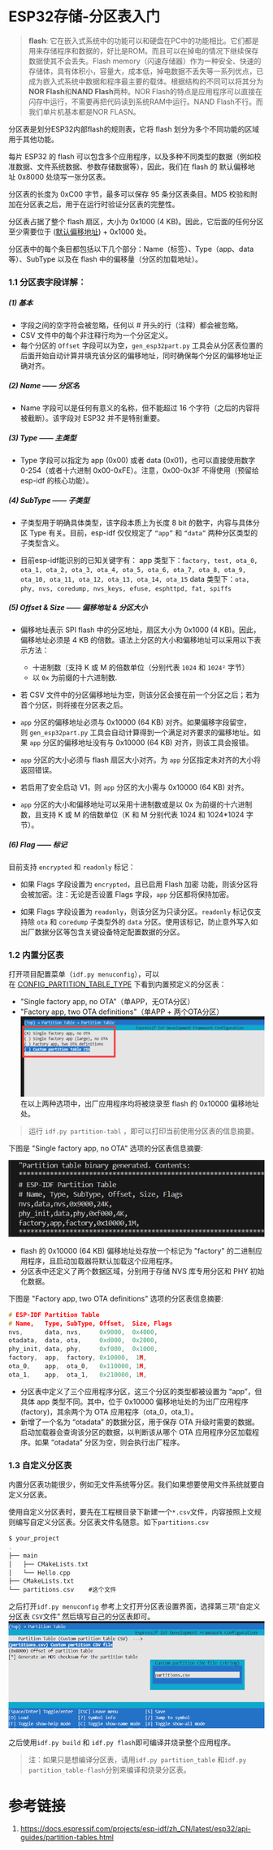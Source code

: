 

# ESP32存储-分区表入门




> **flash**: 它在嵌入式系统中的功能可以和硬盘在PC中的功能相比。它们都是用来存储程序和数据的，好比是ROM。而且可以在掉电的情况下继续保存数据使其不会丢失。Flash memory（闪速存储器）作为一种安全、快速的存储体，具有体积小，容量大，成本低，掉电数据不丢失等一系列优点，已成为嵌入式系统中数据和程序最主要的载体。根据结构的不同可以将其分为**NOR Flash**和**NAND Flash**两种。NOR Flash的特点是应用程序可以直接在闪存中运行，不需要再把代码读到系统RAM中运行。NAND Flash不行。而我们单片机基本都是NOR FLASN。

分区表是划分ESP32内部flash的规则表，它将 flash 划分为多个不同功能的区域用于其他功能。

每片 ESP32 的 flash 可以包含多个应用程序，以及多种不同类型的数据（例如校准数据、文件系统数据、参数存储数据等），因此，我们在 flash 的 默认偏移地址 0x8000 处烧写一张分区表。

分区表的长度为 0xC00 字节，最多可以保存 95 条分区表条目。MD5 校验和附加在分区表之后，用于在运行时验证分区表的完整性。

分区表占据了整个 flash 扇区，大小为 0x1000 (4 KB)。因此，它后面的任何分区至少需要位于 ([默认偏移地址](https://docs.espressif.com/projects/esp-idf/zh_CN/latest/esp32/api-reference/kconfig.html#config-partition-table-offset)) + 0x1000 处。

分区表中的每个条目都包括以下几个部分：Name（标签）、Type（app、data 等）、SubType 以及在 flash 中的偏移量（分区的加载地址）。

### 1.1 分区表字段详解：

##### **(1) 基本**
- 字段之间的空字符会被忽略，任何以 # 开头的行（注释）都会被忽略。
- CSV 文件中的每个非注释行均为一个分区定义。
- 每个分区的 `Offset` 字段可以为空，`gen_esp32part.py` 工具会从分区表位置的后面开始自动计算并填充该分区的偏移地址，同时确保每个分区的偏移地址正确对齐。

##### **(2) Name —— 分区名**
- Name 字段可以是任何有意义的名称，但不能超过 16 个字符（之后的内容将被截断）。该字段对 ESP32 并不是特别重要。

##### **(3) Type —— 主类型**
- Type 字段可以指定为 app (0x00) 或者 data (0x01)，也可以直接使用数字 0-254（或者十六进制 0x00-0xFE）。注意，0x00-0x3F 不得使用（预留给 esp-idf 的核心功能）。

#####  (4) SubType —— 子类型

- 子类型用于明确具体类型，该字段本质上为长度 8 bit 的数字，内容与具体分区 Type 有关。目前，esp-idf 仅仅规定了 `“app”` 和 `“data”` 两种分区类型的子类型含义。

- 目前esp-idf能识别的已知关键字有：
	app 类型下：f`actory, test, ota_0, ota_1, ota_2, ota_3, ota_4, ota_5, ota_6, ota_7, ota_8, ota_9, ota_10, ota_11, ota_12, ota_13, ota_14, ota_15`
	data 类型下：`ota, phy, nvs, coredump, nvs_keys, efuse, esphttpd, fat, spiffs`
	
##### **(5) Offset & Size —— 偏移地址 & 分区大小**
 
- 偏移地址表示 SPI flash 中的分区地址，扇区大小为 0x1000 (4 KB)。因此，偏移地址必须是 4 KB 的倍数。语法上分区的大小和偏移地址可以采用以下表示方法：
	 - 十进制数（支持 K 或 M 的倍数单位（分别代表 `1024` 和 `1024²` 字节）
	 - 以 `0x` 为前缀的十六进制数.
	   
- 若 CSV 文件中的分区偏移地址为空，则该分区会接在前一个分区之后；若为首个分区，则将接在分区表之后。
- `app` 分区的偏移地址必须与 0x10000 (64 KB) 对齐。如果偏移字段留空，则 `gen_esp32part.py` 工具会自动计算得到一个满足对齐要求的偏移地址。如果 `app` 分区的偏移地址没有与 0x10000 (64 KB) 对齐，则该工具会报错。
- `app` 分区的大小必须与 flash 扇区大小对齐。为 `app` 分区指定未对齐的大小将返回错误。
- 若启用了安全启动 V1，则 `app` 分区的大小需与 0x10000 (64 KB) 对齐。
- `app` 分区的大小和偏移地址可以采用十进制数或是以 0x 为前缀的十六进制数，且支持 K 或 M 的倍数单位（K 和 M 分别代表 1024 和 1024*1024 字节）。

##### **(6) Flag —— 标记**

目前支持 `encrypted` 和 `readonly` 标记：

- 如果 Flags 字段设置为 `encrypted`，且已启用 Flash 加密 功能，则该分区将会被加密。注：无论是否设置 Flags 字段，`app` 分区都将保持加密。

- 如果 Flags 字段设置为 `readonly`，则该分区为只读分区。`readonly` 标记仅支持除 `ota` 和 `coredump` 子类型外的 `data` 分区。使用该标记，防止意外写入如出厂数据分区等包含关键设备特定配置数据的分区。

### 1.2 内置分区表

打开项目配置菜单（`idf.py menuconfig`），可以在 [CONFIG_PARTITION_TABLE_TYPE](https://docs.espressif.com/projects/esp-idf/zh_CN/latest/esp32/api-reference/kconfig.html#config-partition-table-type) 下看到内置预定义的分区表：
- "Single factory app, no OTA"（单APP，无OTA分区）
- "Factory app, two OTA definitions"（单APP + 两个OTA分区）
![](attachments/20240306095441.png)
在以上两种选项中，出厂应用程序均将被烧录至 flash 的 0x10000 偏移地址处。

> 运行 `idf.py partition-tabl` ，即可以打印当前使用分区表的信息摘要。


下图是 "Single factory app, no OTA" 选项的分区表信息摘要:

![](attachments/0240306095603.png)

- flash 的 0x10000 (64 KB) 偏移地址处存放一个标记为 "factory" 的二进制应用程序，且启动加载器将默认加载这个应用程序。
- 分区表中还定义了两个数据区域，分别用于存储 NVS 库专用分区和 PHY 初始化数据。


下图是 "Factory app, two OTA definitions" 选项的分区表信息摘要:

``` c
# ESP-IDF Partition Table
# Name,   Type, SubType, Offset,  Size, Flags
nvs,      data, nvs,     0x9000,  0x4000,
otadata,  data, ota,     0xd000,  0x2000,
phy_init, data, phy,     0xf000,  0x1000,
factory,  app,  factory, 0x10000,  1M,
ota_0,    app,  ota_0,   0x110000, 1M,
ota_1,    app,  ota_1,   0x210000, 1M,
```

- 分区表中定义了三个应用程序分区，这三个分区的类型都被设置为 “app”，但具体 app 类型不同。其中，位于 0x10000 偏移地址处的为出厂应用程序 (factory)，其余两个为 OTA 应用程序（ota_0，ota_1）。
- 新增了一个名为 “otadata” 的数据分区，用于保存 OTA 升级时需要的数据。启动加载器会查询该分区的数据，以判断该从哪个 OTA 应用程序分区加载程序。如果 “otadata” 分区为空，则会执行出厂程序。

### 1.3 自定义分区表

内置分区表功能很少，例如无文件系统等分区。我们如果想要使用文件系统就要自定义分区表。

使用自定义分区表时，要先在工程根目录下新建一个`*.csv`文件，内容按照上文规则编写自定义分区表。分区表文件名随意。如下`partitions.csv`

``` c
$ your_project
.
├── main
│   ├── CMakeLists.txt
│   └── Hello.cpp
├── CMakeLists.txt
└── partitions.csv	  #这个文件
```

之后打开`idf.py menuconfig` 参考上文打开分区表设置界面，选择第三项“自定义分区表 `CSV`文件”
然后填写自己的分区表即可。
![](attachments/2.png)


之后使用`idf.py build` 和 `idf.py flash`即可编译并烧录整个应用程序。

>注：如果只是想编译分区表，请用`idf.py partition_table` 和`idf.py partition_table-flash`分别来编译和烧录分区表。

# 参考链接

1. https://docs.espressif.com/projects/esp-idf/zh_CN/latest/esp32/api-guides/partition-tables.html